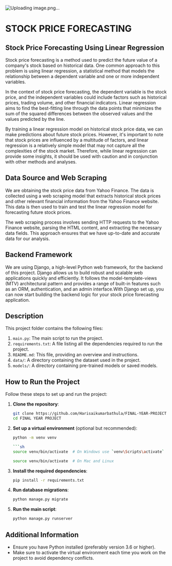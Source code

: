 ![Uploading image.png…]()


# STOCK PRICE FORECASTING

## Stock Price Forecasting Using Linear Regression

Stock price forecasting is a method used to predict the future value of a company's stock based on historical data. One common approach to this problem is using linear regression, a statistical method that models the relationship between a dependent variable and one or more independent variables.

In the context of stock price forecasting, the dependent variable is the stock price, and the independent variables could include factors such as historical prices, trading volume, and other financial indicators. Linear regression aims to find the best-fitting line through the data points that minimizes the sum of the squared differences between the observed values and the values predicted by the line.

By training a linear regression model on historical stock price data, we can make predictions about future stock prices. However, it's important to note that stock prices are influenced by a multitude of factors, and linear regression is a relatively simple model that may not capture all the complexities of the stock market. Therefore, while linear regression can provide some insights, it should be used with caution and in conjunction with other methods and analyses.

## Data Source and Web Scraping

We are obtaining the stock price data from Yahoo Finance. The data is collected using a web scraping model that extracts historical stock prices and other relevant financial information from the Yahoo Finance website. This data is then used to train and test the linear regression model for forecasting future stock prices.

The web scraping process involves sending HTTP requests to the Yahoo Finance website, parsing the HTML content, and extracting the necessary data fields. This approach ensures that we have up-to-date and accurate data for our analysis.

## Backend Framework

We are using Django, a high-level Python web framework, for the backend of this project. Django allows us to build robust and scalable web applications quickly and efficiently. It follows the model-template-views (MTV) architectural pattern and provides a range of built-in features such as an ORM, authentication, and an admin interface.With Django set up, you can now start building the backend logic for your stock price forecasting application.

## Description
This project folder contains the following files:

1. `main.py`: The main script to run the project.
2. `requirements.txt`: A file listing all the dependencies required to run the project.
3. `README.md`: This file, providing an overview and instructions.
4. `data/`: A directory containing the dataset used in the project.
5. `models/`: A directory containing pre-trained models or saved models.

## How to Run the Project

Follow these steps to set up and run the project:

1. **Clone the repository**:
    ```sh
    git clone https://github.com/Harisaikumarbathula/FINAL-YEAR-PROJECT.git
    cd FINAL YEAR PROJECT
    ```

2. **Set up a virtual environment** (optional but recommended):
    ```sh
    python -m venv venv

    ```sh
    source venv/bin/activate  # On Windows use `venv\Scripts\activate`
    ```
    ```sh
    source venv/bin/activate  # On Mac and Linux
    ```


3. **Install the required dependencies**:
    ```sh
    pip install -r requirements.txt
    ```

4. **Run database migrations**:
    ```sh
    python manage.py migrate

5. **Run the main script**:
    ```sh
    python manage.py runserver
    ```


## Additional Information
- Ensure you have Python installed (preferably version 3.6 or higher).
- Make sure to activate the virtual environment each time you work on the project to avoid dependency conflicts.
